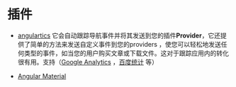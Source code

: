 # 插件

+ [angulartics](http://angulartics.github.io/) 
  它会自动跟踪导航事件并将其发送到您的插件**Provider**，它还提供了简单的方法来发送自定义事件到您的providers ，使您可以轻松地发送任何类型的事件，如当您的用户购买文章或下载文件。这对于跟踪应用内的转化很有用。支持（[Google Analytics](https://www.google.com/analytics/analytics/#?modal_active=none) ，[百度统计](http://tongji.baidu.com/) 等）

+ [Angular Material](https://material.angular.io/)



